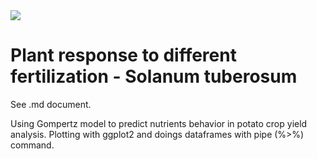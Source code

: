 <img src="[https://github.com/davidalejoagudelo/davidalejoagudelo/blob/189dc1c71283d75bf238b41668d67db9eb3c3297/David_Agudelo.png](https://github.com/davidalejoagudelo/Data_science/blob/main/papa_ciclo.jpg)">

# Plant response to different fertilization - Solanum tuberosum

See .md document.
 
Using Gompertz model to predict nutrients behavior in potato crop yield analysis. Plotting with ggplot2 and doings dataframes with pipe (%>%) command.
